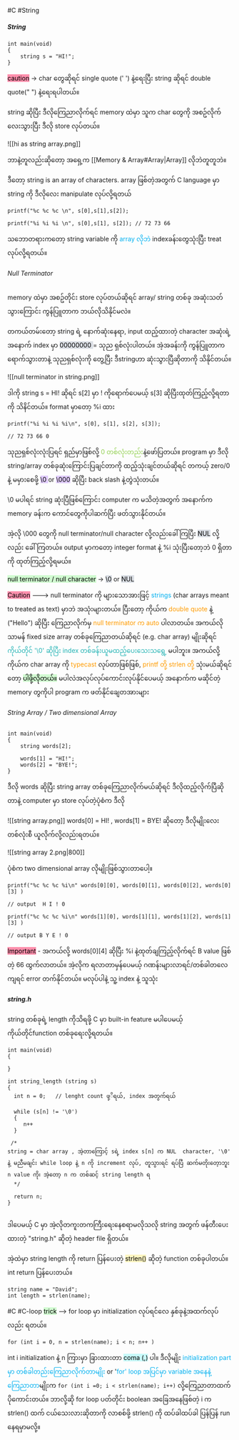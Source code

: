 #C #String

##### String

```
int main(void)
{
	string s = "HI!";
}

```

<mark style="background: #FF5582A6;">caution</mark> -> char တွေဆိုရင် single quote (' ') နဲ့ရေးပြီး string ဆိုရင် double quote(" ") နဲ့ရေးရပါတယ်။

string ဆိုပြီး ဒီလိုကြေညာလိုက်ရင် memory ထဲမှာ သူက char တွေကို အစဥ်လိုက်လေးသွားပြီး ဒီလို store လုပ်တယ်။

![[hi as string array.png]]

ဘာနဲ့တူလည်းဆိုတော့ အရှေ့က [[Memory & Array#Array|Array]] လိုဘဲတူတူဘဲ။

ဒီတော့ string is an array of characters.
array ဖြစ်တဲ့အတွက် C language မှာ string ကို ဒီလိုလေး ‌manipulate လုပ်လို့ရတယ်

```
printf("%c %c %c \n", s[0],s[1],s[2]);

printf("%i %i %i \n", s[0],s[1], s[2]); // 72 73 66
```
သဘောတရားကတော့ string variable ကို <span style="color:rgb(0, 176, 240)">array လိုဘဲ</span> indexခန်းတွေသုံးပြီး treat လုပ်လို့ရတယ်။

###### Null Terminator

memory ထဲမှာ အစဥ်တိုင်း store လုပ်တယ်ဆိုရင် array/ string တစ်ခု အဆုံးသတ်သွားကြောင်း ကွန်ပြူတာက ဘယ်လိုသိနိုင်မလဲ။

တကယ်တမ်းတော့ string ရဲ့ နောက်ဆုံးနေရာ, input ထည့်ထားတဲ့ character အဆုံးရဲ့ အနောက် index မှာ
<mark style="background: #CACFD9A6;">00000000 </mark> = သုည ရှစ်လုံးပါတယ်။ အဲ့အခန်းကို ကွန်ပြူတာကရောက်သွားတာနဲ့ သုညရှစ်လုံးကို တွေ့ပြီး ဒီstringဟာ ဆုံးသွားပြီဆိုတာကို သိနိုင်တယ်။

![[null terminator in string.png]]

ဒါကို string s = HI! ဆိုရင် s\[2] မှာ \! ကိုရောက်ပေမယ့် s\[3] ဆိုပြီးထုတ်ကြည့်လို့ရတာကို သိနိင်တယ်။ format မှာတော့ %i ထား

```
printf("%i %i %i %i\n", s[0], s[1], s[2], s[3]); 

// 72 73 66 0
```

သုညရှစ်လုံးလုံးပြရင် ရှည်မှာဖြစ်လို့ <span style="color:rgb(146, 208, 80)">0 တစ်လုံးတည်း</span>နဲ့ဖော်ပြတယ်။ program မှာ ဒီလို string/array တစ်ခုဆုံးကြောင်းပြချင်တာကို ထည့်သုံးချင်တယ်ဆိုရင် တကယ့် zero/0 နဲ့ မမှားစေဖို့ <mark style="background: #D2B3FFA6;">\0 </mark> or <mark style="background: #D2B3FFA6;">\000</mark> ဆိုပြီး back slash နဲ့တွဲသုံးတယ်။

\\0 မပါရင် string ဆုံးပြီဖြစ်ကြောင်း computer က မသိတဲ့အတွက် အနောက်က memory ခန်းက ကောင်တွေကိုပါဆက်ပြီး ဖတ်သွားနိုင်တယ်။

အဲ့လို \\000 တွေကို null terminator/null character လို့လည်းခေါ်ကြပြီး <mark style="background: #CACFD9A6;">NUL</mark> လို့လည်း ခေါ်ကြတယ်။ output မှာကတော့ integer format  နဲ့ %i သုံးပြီးတော့ဘဲ 0 ရှိတာကို ထုတ်ကြည့်လို့ရမယ်။

<mark style="background: #BBFABBA6;">null terminator / null character</mark> -> <mark style="background: #CACFD9A6;">\0</mark> or <mark style="background: #CACFD9A6;">NUL</mark>

<mark style="background: #FF5582A6;">Caution</mark> --->  null terminator ကို များသောအားဖြင့် <span style="color:rgb(0, 176, 240)">strings</span> (char arrays meant to treated as text) မှာဘဲ အသုံးများတယ်။ ပြီးတော့ ကိုယ်က <span style="color:rgb(255, 155, 0)">double quote</span> နဲ့ ("Hello") ဆိုပြီး ကြေညာလိုက်မှ <span style="color:rgb(255, 155, 0)">null terminator က auto </span>ပါလာတယ်။ 
အကယ်လို သာမန် fixed size array တစ်ခုကြေညာတယ်ဆိုရင် (e.g. char array) မျိုးဆိုရင် <span style="color:rgb(32, 178, 179)">ကိုယ်တိုင် '\0' ဆိုပြီး index တစ်ခန်းယူမထည့်ပေးသေးသရွေ့ </span>မပါဘူး။ အကယ်လို့ ကိုယ်က char array ကို <span style="color:rgb(255, 155, 0)">typecast </span>လုပ်တာဖြစ်ဖြစ်, <span style="color:rgb(255, 155, 0)">printf တို့ strlen တို့</span> သုံးမယ်ဆိုရင်တော့ <mark style="background: #BBFABBA6;">ပါဖို့လိုတယ်။</mark> မပါလဲအလုပ်လုပ်ကောင်းလုပ်နိုင်ပေမယ့် အနောက်က မဆိုင်တဲ့ memory တွကိုပါ program က ဖတ်နိုင်ချေတအားများ 

###### String Array / Two dimensional Array

```
int main(void)
{
	string words[2];

	words[1] = "HI!";
	words[2] = "BYE!";
}
```

ဒီလို ‌words ဆိုပြီး string array တစ်ခုကြေညာလိုက်မယ်ဆိုရင် ဒီလိုထည့်လိုက်ပြီဆိုတာနဲ့ computer မှာ store လုပ်တဲ့ပုံစံက ဒီလို

![[string array.png]]
words\[0] = HI! , words\[1] = BYE! ဆိုတော့ ဒီလိုမျိုးလေး တစ်လုံးစီ ယူလိုက်လို့လည်းရတယ်။

![[string array 2.png|800]]

ပုံစံက two dimensional array လိုမျိုးဖြစ်သွားတာပေါ့။
```
printf("%c %c %c %i\n" words[0][0], words[0][1], words[0][2], words[0][3] ) 

// output  H I ! 0

printf("%c %c %c %i\n" words[1][0], words[1][1], words[1][2], words[1][3] )

// output B Y E ! 0

```

<mark style="background: #FF5582A6;">Important</mark> - အကယ်လို့ words\[0]\[4] ဆိုပြီး %i နဲ့ထုတ်ချကြည့်လိုက်ရင် B value ဖြစ်တဲ့ 66 ထွက်လာတယ်။ အဲ့လိုက ရလာတာမှန်ပေမယ့် ဂဏန်းများလာရင်/တစ်ခါတလေကျရင် error တက်နိုင်တယ်။ မလုပ်ပါနဲ့ သူ့ index နဲ့ သူသုံး

##### string.h
string တစ်ခုရဲ့ length ကိုသိရဖို့ C မှာ built-in feature မပါပေမယ့် ကိုယ်တိုင်function တစ်ခု‌ရေးလို့ရတယ်။

```
int main(void)
{

}

int string_length (string s)
{
  int n = 0;   // lenght count ဖု့ိရယ်, index အတွက်ရယ် 

  while (s[n] != '\0')  
  {
	 n++ 
  }

 /* 
string = char array , အဲ့တာကြောင့် sရဲ့ index s[n] က NUL  character, '\0' နဲ့ မညီမချင်း while loop နဲ့ n ကို increment လုပ်, တူသွားရင် ရပ်ပြီ ဆက်မတိုးတေ့ာဘူး n value ကို၊ အဲ့တော့ n က တစ်ဆင့် string length ရ 
  */

  return n;
}


``` 

ဒါပေမယ့် C မှာ အဲ့လိုတကူးတကကြီးရေးနေစရာမလိုသလို string အတွက် ဖန်တီးပေးထားတဲ့ "string.h" ဆိုတဲ့ header file ရှိတယ်။

အဲ့ထဲမှာ string length ကို return ပြန်ပေးတဲ့ <mark style="background: #FFF3A3A6;">strlen()</mark> ဆိုတဲ့ function တစ်ခုပါတယ်။ int return ပြန်ပေးတယ်။

```
string name = "David";
int length = strlen(name);

```

#C #C-loop 
<mark style="background: #BBFABBA6;">trick</mark> --> for loop မှာ initialization လုပ်ရင်လေ နှစ်ခုနဲ့အထက်လုပ်လည်း ရတယ်။ 
```
for (int i = 0, n = strlen(name); i < n; n++ )

```

int i initialization နဲ့ n ကြားမှာ ခြားထားတာ <mark style="background: #ABF7F7A6;">coma (,)</mark> ပါ။ ဒီလိုမျိုး <span style="color:rgb(0, 176, 240)">initialization part မှာ တစ်ခါတည်းကြေညာလိုက်တာမျိုး</span> or '<span style="color:rgb(0, 176, 240)">for' loop အပြင်မှာ variable အနေနဲ့ ကြေညာတာ</span>မျိုးက 
`for (int i =0; i < strlen(name); i++)` လို့ကြေညာတာထက် ပိုကောင်းတယ်။ ဘာလို့ဆို for loop ပတ်တိုင်း boolean အခြေအနေဖြစ်တဲ့ i က strlen() ထက် ငယ်သေးလားဆိုတာကို လာစစ်ဖို့ strlen() ကို ထပ်ခါထပ်ခါ ပြန်ပြန် run နေရမှာမလို့။
